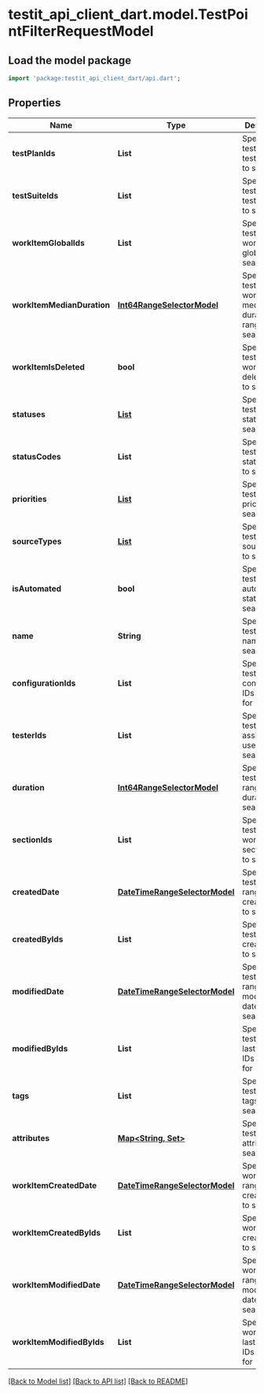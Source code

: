 # testit_api_client_dart.model.TestPointFilterRequestModel

## Load the model package
```dart
import 'package:testit_api_client_dart/api.dart';
```

## Properties
Name | Type | Description | Notes
------------ | ------------- | ------------- | -------------
**testPlanIds** | **List<String>** | Specifies a test point test plan IDS to search for | [optional] [default to const []]
**testSuiteIds** | **List<String>** | Specifies a test point test suite IDs to search for | [optional] [default to const []]
**workItemGlobalIds** | **List<int>** | Specifies a test point work item global IDs to search for | [optional] [default to const []]
**workItemMedianDuration** | [**Int64RangeSelectorModel**](Int64RangeSelectorModel.md) | Specifies a test point work item median duration range to search for | [optional] 
**workItemIsDeleted** | **bool** | Specifies a test point work item is deleted flag to search for | [optional] 
**statuses** | [**List<TestPointStatus>**](TestPointStatus.md) | Specifies a test point statuses to search for | [optional] [default to const []]
**statusCodes** | **List<String>** | Specifies a test point status codes to search for | [optional] [default to const []]
**priorities** | [**List<WorkItemPriorityModel>**](WorkItemPriorityModel.md) | Specifies a test point priorities to search for | [optional] [default to const []]
**sourceTypes** | [**List<WorkItemSourceTypeModel>**](WorkItemSourceTypeModel.md) | Specifies a test point source types to search for | [optional] [default to const []]
**isAutomated** | **bool** | Specifies a test point automation status to search for | [optional] 
**name** | **String** | Specifies a test point name to search for | [optional] 
**configurationIds** | **List<String>** | Specifies a test point configuration IDs to search for | [optional] [default to const []]
**testerIds** | **List<String>** | Specifies a test point assigned user IDs to search for | [optional] [default to const []]
**duration** | [**Int64RangeSelectorModel**](Int64RangeSelectorModel.md) | Specifies a test point range of duration to search for | [optional] 
**sectionIds** | **List<String>** | Specifies a test point work item section IDs to search for | [optional] [default to const []]
**createdDate** | [**DateTimeRangeSelectorModel**](DateTimeRangeSelectorModel.md) | Specifies a test point range of creation date to search for | [optional] 
**createdByIds** | **List<String>** | Specifies a test point creator IDs to search for | [optional] [default to const []]
**modifiedDate** | [**DateTimeRangeSelectorModel**](DateTimeRangeSelectorModel.md) | Specifies a test point range of last modification date to search for | [optional] 
**modifiedByIds** | **List<String>** | Specifies a test point last editor IDs to search for | [optional] [default to const []]
**tags** | **List<String>** | Specifies a test point tags to search for | [optional] [default to const []]
**attributes** | [**Map<String, Set<String>>**](Set.md) | Specifies a test point attributes to search for | [optional] [default to const {}]
**workItemCreatedDate** | [**DateTimeRangeSelectorModel**](DateTimeRangeSelectorModel.md) | Specifies a work item range of creation date to search for | [optional] 
**workItemCreatedByIds** | **List<String>** | Specifies a work item creator IDs to search for | [optional] [default to const []]
**workItemModifiedDate** | [**DateTimeRangeSelectorModel**](DateTimeRangeSelectorModel.md) | Specifies a work item range of last modification date to search for | [optional] 
**workItemModifiedByIds** | **List<String>** | Specifies a work item last editor IDs to search for | [optional] [default to const []]

[[Back to Model list]](../README.md#documentation-for-models) [[Back to API list]](../README.md#documentation-for-api-endpoints) [[Back to README]](../README.md)


